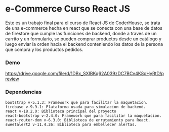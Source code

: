 # e-Commerce Curso React JS

Este es un trabajo final para el curso de React JS de CoderHouse, se trata de una e-commerce hecha en react que se conecta con una base de datos de firestore que cumple las funciones de backend, donde a traves de un carrito y un formulario, se pueden comprar productos desde un catálogo y luego enviar la orden hacia el backend conteniendo los datos de la persona que compra y los productos pedidos.

### Demo

https://drive.google.com/file/d/1DBx_SXIBKq62A039zDC7BCv4K8oHyRtD/preview

### Dependencias

    bootstrap v-5.1.3: Framework que para facilitar la maquetacion.
    firebase v-9.9.1: Plataforma usada para simulacion de backend.
    react v-18.2.0: Biblioteca principal del proyecto
    react-bootstrap v-2.4.0: Framework que para facilitar la maquetacion.
    react-router-dom v-6.3.0: Biblioteca de enrutamiento para React.
    sweetalert2 v-11.4.26: Biblioteca para embellecer alertas.
